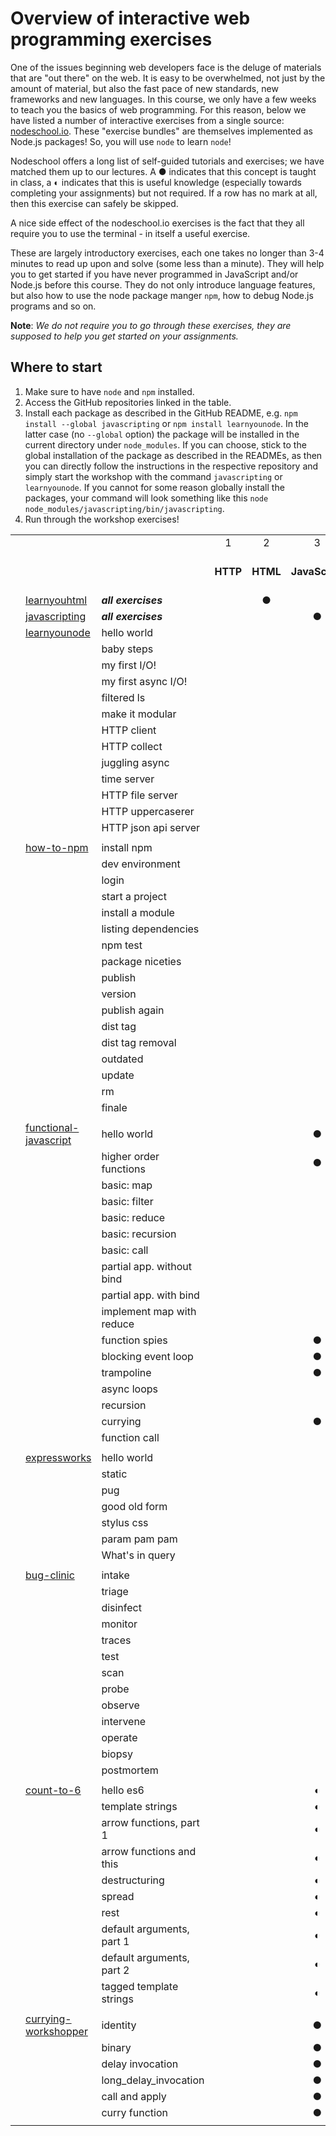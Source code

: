# Overview of interactive web programming exercises

One of the issues beginning web developers face is the deluge of materials that are "out there" on the web. It is easy to be overwhelmed, not just by the amount of material, but also the fast pace of new standards, new frameworks and new languages. In this course, we only have a few weeks to teach you the basics of web programming. For this reason, below we have listed a number of interactive exercises from a single source: [nodeschool.io](https://nodeschool.io/). These "exercise bundles" are themselves implemented as Node.js packages! So, you will use `node` to learn `node`!

Nodeschool offers a long list of self-guided tutorials and exercises; we have matched them up to our lectures. A ● indicates that this concept is taught in class, a ◐ indicates that this is useful knowledge (especially towards completing your assignments) but not required. If a row has no mark at all, then this exercise can safely be skipped.

A nice side effect of the nodeschool.io exercises is the fact that they all require you to use the terminal - in itself a useful exercise.

These are largely introductory exercises, each one takes no longer than 3-4 minutes to read up upon and solve (some less than a minute). They will help you to get started if you have never programmed in JavaScript and/or Node.js before this course. They do not only introduce language features, but also how to use the node package manger `npm`, how to debug Node.js programs and so on.

**Note**: _We do not require you to go through these exercises, they are supposed to help you get started on your assignments._

## Where to start

1. Make sure to have `node` and `npm` installed.
2. Access the GitHub repositories linked in the table.
3. Install each package as described in the GitHub README, e.g. `npm install --global javascripting` or `npm install learnyounode`. In the latter case (no `--global` option) the package will be installed in the current directory under `node_modules`. If you can choose, stick to the global installation of the package as described in the READMEs, as then you can directly follow the instructions in the respective repository and simply start the workshop with the command `javascripting` or `learnyounode`. If you cannot for some reason globally install the packages, your command will look something like this `node node_modules/javascripting/bin/javascripting`.
4. Run through the workshop exercises!

<center>

|   |                       |                           |        |         |              |           |       |              |                      |
|---|-----------------------|---------------------------|:--------:|:---------:|:--------------:|:-----------:|:-------:|:--------------:|:----------------------:|
|   |                       |                           | 1 | 2 | 3 | 4 | 5 | 6 | 7 |
|   |                       |                           | **HTTP** | **HTML** | **JavaScript** | **Node.js** | **CSS** | **Node.js II** | **Cookies & sessions** |
|   | [learnyouhtml](https://github.com/denysdovhan/learnyouhtml)         | **_all exercises_**           |        | ●        |             |           |       |              |                      |
|   | [javascripting](https://www.github.com/sethvincent/javascripting)         | **_all exercises_**           |        |         | ●            |           |       |              |                      |
|   | [learnyounode](https://www.github.com/workshopper/learnyounode)          | hello world               |        |         |              | ●         |       |              |                      |
|   |                       | baby steps                |        |         |              | ●         |       |              |                      |
|   |                       | my first I/O!             |        |         |              | ●         |       |              |                      |
|   |                       | my first async I/O!       |        |         |              | ●         |       |              |                      |
|   |                       | filtered ls               |        |         |              | ●         |       |              |                      |
|   |                       | make it modular           |        |         |              |           |       | ●            |                      |
|   |                       | HTTP client               |        |         |              |           |       |              |                      |
|   |                       | HTTP collect              |        |         |              |           |       |              |                      |
|   |                       | juggling async            |        |         |              |           |       |              |                      |
|   |                       | time server               |        |         |              | ●         |       |              |                      |
|   |                       | HTTP file server          |        |         |              | ●         |       |              |                      |
|   |                       | HTTP uppercaserer         |        |         |              |           |       |              |                      |
|   |                       | HTTP json api server      |        |         |              | ●         |       |              |                      |
|   |                       |                           |        |         |              |           |       |              |                      |
|   | [how-to-npm](https://github.com/workshopper/how-to-npm)            | install npm               |        |         |              | ●         |       |              |                      |
|   |                       | dev environment           |        |         |              | ◐         |       |              |                      |
|   |                       | login                     |        |         |              | ●         |       |              |                      |
|   |                       | start a project           |        |         |              | ●         |       |              |                      |
|   |                       | install a module          |        |         |              | ●         |       |              |                      |
|   |                       | listing dependencies      |        |         |              | ●         |       |              |                      |
|   |                       | npm test                  |        |         |              | ◐         |       |              |                      |
|   |                       | package niceties          |        |         |              |           |       |              |                      |
|   |                       | publish                   |        |         |              |           |       |              |                      |
|   |                       | version                   |        |         |              |           |       |              |                      |
|   |                       | publish again             |        |         |              |           |       |              |                      |
|   |                       | dist tag                  |        |         |              |           |       |              |                      |
|   |                       | dist tag removal          |        |         |              |           |       |              |                      |
|   |                       | outdated                  |        |         |              |           |       |              |                      |
|   |                       | update                    |        |         |              |           |       |              |                      |
|   |                       | rm                        |        |         |              |           |       |              |                      |
|   |                       | finale                    |        |         |              |           |       |              |                      |
|   |                       |                           |        |         |              |           |       |              |                      |
|   | [functional-javascript](https://github.com/timoxley/functional-javascript-workshop) | hello world               |        |         | ●            |           |       |              |                      |
|   |                       | higher order functions    |        |         | ●            |           |       |              |                      |
|   |                       | basic: map                |        |         |              | ●         |       |              |                      |
|   |                       | basic: filter             |        |         |              |           |       |              |                      |
|   |                       | basic: reduce             |        |         |              |           |       |              |                      |
|   |                       | basic: recursion          |        |         |              |           |       |              |                      |
|   |                       | basic: call               |        |         |              |           |       |              |                      |
|   |                       | partial app. without bind |        |         |              |           |       |              |                      |
|   |                       | partial app. with bind    |        |         |              |           |       |              |                      |
|   |                       | implement map with reduce |        |         |              |           |       |              |                      |
|   |                       | function spies            |        |         | ●            |           |       |              |                      |
|   |                       | blocking event loop       |        |         | ●            |           |       |              |                      |
|   |                       | trampoline                |        |         | ●            |           |       |              |                      |
|   |                       | async loops               |        |         |              |           |       |              |                      |
|   |                       | recursion                 |        |         |              |           |       |              |                      |
|   |                       | currying                  |        |         | ●            |           |       |              |                      |
|   |                       | function call             |        |         |              |           |       |              |                      |
|   |                       |                           |        |         |              |           |       |              |                      |
|   | [expressworks](https://github.com/azat-co/expressworks)          | hello world               |        |         |              | ●         |       |              |                      |
|   |                       | static                    |        |         |              | ●         |       |              |                      |
|   |                       | pug                       |        |         |              |           |       | ●            |                      |
|   |                       | good old form             |        |         |              |           |       | ●            |                      |
|   |                       | stylus css                |        |         |              |           |       |              |                      |
|   |                       | param pam pam             |        |         |              |           |       | ●            |                      |
|   |                       | What's in query           |        |         |              | ●         |       |              |                      |
|   |                       |                           |        |         |              |           |       |              |                      |
|   | [bug-clinic](https://github.com/othiym23/bug-clinic)            | intake                    |        |         |              |           |       |  ◐           |                      |
|   |                       | triage                    |        |         |              |           |       | ◐            |                      |
|   |                       | disinfect                 |        |         |              |           |       | ◐            |                      |
|   |                       | monitor                   |        |         |              |           |       | ◐            |                      |
|   |                       | traces                    |        |         |              |           |       |              |                      |
|   |                       | test                      |        |         |              |           |       |              |                      |
|   |                       | scan                      |        |         |              |           |       | ◐            |                      |
|   |                       | probe                     |        |         |              |           |       |              |                      |
|   |                       | observe                   |        |         |              |           |       |              |                      |
|   |                       | intervene                 |        |         |              |           |       |              |                      |
|   |                       | operate                   |        |         |              |           |       |              |                      |
|   |                       | biopsy                    |        |         |              |           |       |              |                      |
|   |                       | postmortem                |        |         |              |           |       |              |                      |
|   |                       |                           |        |         |              |           |       |              |                      |
|   | [count-to-6](https://github.com/domenic/count-to-6)            | hello es6                 |        |         | ◐            |           |       |              |                      |
|   |                       | template strings          |        |         | ◐            |           |       |              |                      |
|   |                       | arrow functions, part 1   |        |         | ◐            |           |       |              |                      |
|   |                       | arrow functions and this  |        |         | ◐            |           |       |              |                      |
|   |                       | destructuring             |        |         | ◐            |           |       |              |                      |
|   |                       | spread                    |        |         | ◐            |           |       |              |                      |
|   |                       | rest                      |        |         | ◐            |           |       |              |                      |
|   |                       | default arguments, part 1 |        |         | ◐            |           |       |              |                      |
|   |                       | default arguments, part 2 |        |         | ◐            |           |       |              |                      |
|   |                       | tagged template strings   |        |         | ◐            |           |       |              |                      |
|   |                       |                           |        |         |              |           |       |              |                      |
|   | [currying-workshopper](https://github.com/kishorsharma/currying-workshopper)  | identity                  |        |         | ●            |           |       |              |                      |
|   |                       | binary                    |        |         | ●            |           |       |              |                      |
|   |                       | delay invocation          |        |         | ●            |           |       |              |                      |
|   |                       | long_delay_invocation     |        |         | ●            |           |       |              |                      |
|   |                       | call and apply            |        |         | ●            |           |       |              |                      |
|   |                       | curry function            |        |         | ●            |           |       |              |                      |
|   |                       |                           |        |         |              |           |       |              |                      |
